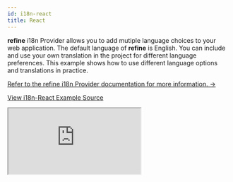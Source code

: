 ```yaml
---
id: i18n-react
title: React
---
```


**refine** i18n Provider allows you to add mutiple language choices to your web application. The default language of **refine** is English. You can include and use your own translation in the project for different language preferences. This example shows how to use different language options and translations in practice.

[Refer to the refine i18n Provider documentation for more information. →](/docs/core/providers/i18n-provider/)

[View i18n-React Example Source](https://github.com/pankod/refine/tree/master/examples/i18n/react)

<iframe loading="lazy" src="https://stackblitz.com//github/pankod/refine/tree/master/examples/i18n/react?embed=1&view=preview&theme=dark&preset=node"
style={{width: "100%", height:"80vh", border: "0px", borderRadius: "8px", overflow:"hidden"}}
    title="refine-i18n-example"
></iframe>
